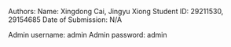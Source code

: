 Authors:
Name: Xingdong Cai, Jingyu Xiong
Student ID: 29211530, 29154685 
Date of Submission: N/A

Admin username: admin
Admin password: admin

